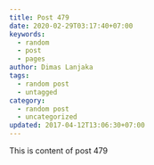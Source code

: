 ```yaml
---
title: Post 479
date: 2020-02-29T03:17:40+07:00
keywords:
  - random
  - post
  - pages
author: Dimas Lanjaka
tags:
  - random post
  - untagged
category:
  - random post
  - uncategorized
updated: 2017-04-12T13:06:30+07:00
---
```

This is content of post 479